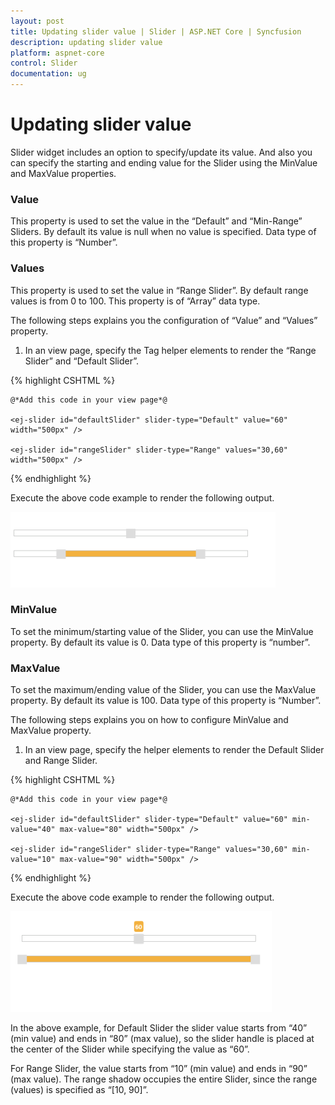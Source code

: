 ```yaml
---
layout: post
title: Updating slider value | Slider | ASP.NET Core | Syncfusion
description: updating slider value
platform: aspnet-core
control: Slider
documentation: ug
---
```


# Updating slider value

Slider widget includes an option to specify/update its value. And also you can specify the starting and ending value for the Slider using the MinValue and MaxValue properties.

### Value

This property is used to set the value in the “Default” and “Min-Range” Sliders. By default its value is null when no value is specified. Data type of this property is “Number”.

### Values

This property is used to set the value in “Range Slider”. By default range values is from 0 to 100. This property is of “Array” data type.

The following steps explains you the configuration of “Value” and “Values” property.

1. In an view page, specify the Tag helper elements to render the “Range Slider” and “Default Slider”.

{% highlight CSHTML %}

    @*Add this code in your view page*@

    <ej-slider id="defaultSlider" slider-type="Default" value="60" width="500px" />

    <ej-slider id="rangeSlider" slider-type="Range" values="30,60" width="500px" />

{% endhighlight %}

Execute the above code example to render the following output.

![](Updating-slider-value_images/Updating-slider-value_img1.png)

### MinValue

To set the minimum/starting value of the Slider, you can use the MinValue property. By default its value is 0. Data type of this property is “number”.

### MaxValue

To set the maximum/ending value of the Slider, you can use the MaxValue property. By default its value is 100. Data type of this property is “Number”.

The following steps explains you on how to configure MinValue and MaxValue property.

1. In an view page, specify the helper elements to render the Default Slider and Range Slider.

{% highlight CSHTML %}

    @*Add this code in your view page*@

    <ej-slider id="defaultSlider" slider-type="Default" value="60" min-value="40" max-value="80" width="500px" />

    <ej-slider id="rangeSlider" slider-type="Range" values="30,60" min-value="10" max-value="90" width="500px" />

{% endhighlight %}

Execute the above code example to render the following output.

![](Updating-slider-value_images/Updating-slider-value_img2.png)


In the above example, for Default Slider the slider value starts from “40” (min value) and ends in “80” (max value), so the slider handle is placed at the center of the Slider while specifying the value as “60”.

For Range Slider, the value starts from “10” (min value) and ends in “90” (max value). The range shadow occupies the entire Slider, since the range (values) is specified as “[10, 90]”.